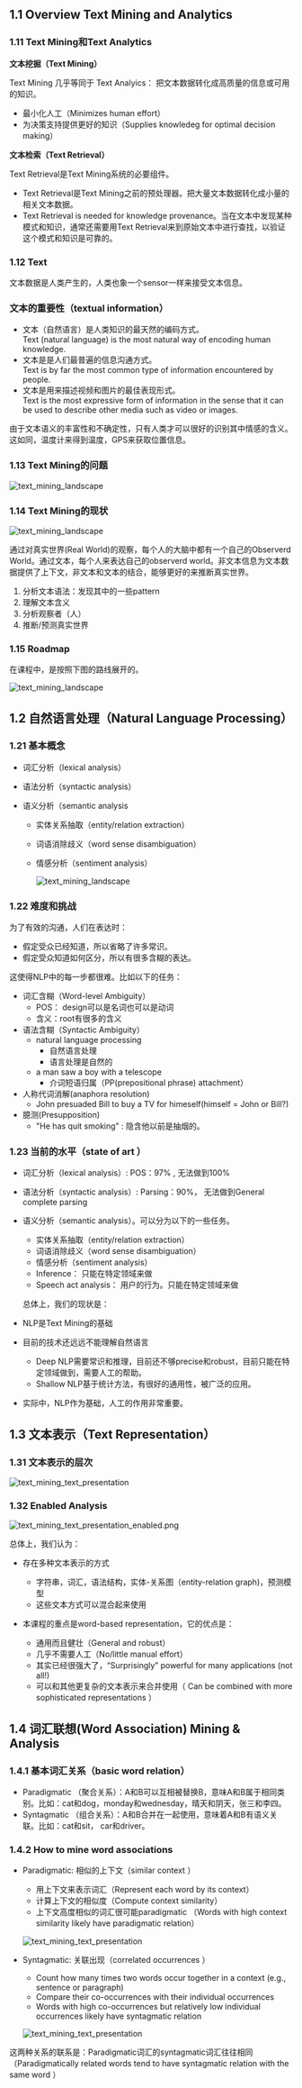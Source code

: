 ## 1.1 Overview Text Mining and Analytics

### 1.11 Text Mining和Text Analytics

**文本挖掘（Text Mining）**

Text Mining 几乎等同于 Text Analyics： 把文本数据转化成高质量的信息或可用的知识。

- 最小化人工（Minimizes human effort）
- 为决策支持提供更好的知识（Supplies knowledeg for optimal decision making）

**文本检索（Text Retrieval）**

Text Retrieval是Text Mining系统的必要组件。

- Text Retrieval是Text Mining之前的预处理器。把大量文本数据转化成小量的相关文本数据。
- Text Retrieval is needed for knowledge provenance。当在文本中发现某种模式和知识，通常还需要用Text Retrieval来到原始文本中进行查找，以验证这个模式和知识是可靠的。

### 1.12 Text 

文本数据是人类产生的，人类也象一个sensor一样来接受文本信息。

### 文本的重要性（textual information）

- 文本（自然语言）是人类知识的最天然的编码方式。    
Text (natural language) is the most natural way of encoding human knowledge.
- 文本是是人们最普遍的信息沟通方式。    
Text is by far the most common type of information encountered by people.
- 文本是用来描述视频和图片的最佳表现形式。   
Text is the most expressive form of information in the sense that it can be used to describe other media such as video or images. 

由于文本语义的丰富性和不确定性，只有人类才可以很好的识别其中情感的含义。这如同，温度计来得到温度，GPS来获取位置信息。

### 1.13 Text Mining的问题
![text_mining_landscape](image/text_mining_problem.png)

### 1.14 Text Mining的现状

![text_mining_landscape](image/text_mining_landscape.png)

通过对真实世界(Real World)的观察，每个人的大脑中都有一个自己的Observerd World。通过文本，每个人来表达自己的observerd world。非文本信息为文本数据提供了上下文，非文本和文本的结合，能够更好的来推断真实世界。

1. 分析文本语法：发现其中的一些pattern
2. 理解文本含义
3. 分析观察者（人）
4. 推断/预测真实世界

### 1.15 Roadmap

在课程中，是按照下图的路线展开的。

![text_mining_landscape](image/text_mining_roadmap.png)

## 1.2  自然语言处理（Natural Language Processing）

### 1.21 基本概念

- 词汇分析（lexical analysis）

- 语法分析（syntactic analysis）

- 语义分析（semantic analysis

  - 实体关系抽取（entity/relation extraction）

  - 词语消除歧义（word sense disambiguation）

  - 情感分析（sentiment analysis）

    ![text_mining_landscape](image/text_mining_basic_concept.png)

### 1.22 难度和挑战
为了有效的沟通，人们在表达时：
- 假定受众已经知道，所以省略了许多常识。
- 假定受众知道如何区分，所以有很多含糊的表达。

这使得NLP中的每一步都很难。比如以下的任务：

- 词汇含糊（Word-level  Ambiguity）
    - POS： design可以是名词也可以是动词
    - 含义：root有很多的含义
- 语法含糊（Syntactic Ambiguity）
    - natural language processing
        - 自然语言处理
        - 语言处理是自然的
    - a man saw a boy with a telescope
        - 介词短语归属（PP(prepositional phrase) attachment）
- 人称代词消解(anaphora resolution)
    - John presuaded Bill to buy a TV for himeself(himself = John or Bill?)
- 臆测(Presupposition)
    - "He has quit smoking" : 隐含他以前是抽烟的。

### 1.23 当前的水平（state of art ）

- 词汇分析（lexical analysis）: POS：97%  ,  无法做到100%
- 语法分析（syntactic analysis）: Parsing：90%， 无法做到General complete parsing
- 语义分析（semantic analysis）。可以分为以下的一些任务。
  - 实体关系抽取（entity/relation extraction）
  - 词语消除歧义（word sense disambiguation）
  - 情感分析（sentiment analysis）
  - Inference： 只能在特定领域来做
  - Speech act analysis： 用户的行为。只能在特定领域来做

  总体上，我们的现状是：

- NLP是Text Mining的基础
- 目前的技术还远远不能理解自然语言
  - Deep NLP需要常识和推理，目前还不够precise和robust，目前只能在特定领域做到，需要人工的帮助。
  - Shallow NLP基于统计方法，有很好的通用性，被广泛的应用。

- 实际中，NLP作为基础，人工的作用非常重要。

## 1.3  文本表示（Text Representation）

### 1.31 文本表示的层次

![text_mining_text_presentation](image/text_mining_text_presentation.png)

### 1.32 Enabled Analysis

![text_mining_text_presentation_enabled.png](image/text_mining_text_presentation_enabled.png)

总体上，我们认为：

- 存在多种文本表示的方式
  - 字符串，词汇，语法结构，实体-关系图（entity-relation graph)，预测模型
  - 这些文本方式可以混合起来使用

- 本课程的重点是word-based representation，它的优点是：
  - 通用而且健壮（General and robust）
  - 几乎不需要人工（No/little manual effort）
  - 其实已经很强大了，“Surprisingly” powerful for many applications (not all!)
  - 可以和其他更复杂的文本表示来合并使用（ Can be combined with more sophisticated representations ）

## 1.4 词汇联想(Word Association) Mining & Analysis

### 1.4.1 基本词汇关系（basic word relation）

- Paradigmatic （聚合关系）：A和B可以互相被替换B，意味A和B属于相同类别。比如：cat和dog，monday和wednesday，晴天和阴天，张三和李四。
- Syntagmatic （组合关系）：A和B合并在一起使用，意味着A和B有语义关联。比如：cat和sit， car和driver。

### 1.4.2 How to mine word associations 

- Paradigmatic: 相似的上下文（similar context ）

  - 用上下文来表示词汇（Represent each word by its context）
  - 计算上下文的相似度（Compute context similarity）
  - 上下文高度相似的词汇很可能paradigmatic （Words with high context similarity likely have paradigmatic relation）

  ![text_mining_text_presentation](image/text_mining_word_association_paradigmatic.png)

- Syntagmatic: 关联出现（correlated occurrences ）

  - Count how many times two words occur together in a context (e.g.,
    sentence or paragraph)
  - Compare their co-occurrences with their individual occurrences
  - Words with high co-occurrences but relatively low individual occurrences
    likely have syntagmatic relation 

  ![text_mining_text_presentation](image/text_mining_word_association_syntagmatic.png)

这两种关系的联系是：Paradigmatic词汇的syntagmatic词汇往往相同（Paradigmatically related words tend to have syntagmatic relation with the same word ）